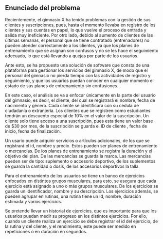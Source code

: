 ## Enunciado del problema

Recientemente, el gimnasio X ha tenido problemas con la gestión de sus clientes y suscripciones, pues, hasta el momento llevaba en registro de los clientes y sus cuentas en papel, lo que vuelve el proceso de entrada y salida muy ineficiente. Por otro lado, debido al aumento de clientes de las últimas semanas, el personal que se tiene contratado (entrenadores) no pueden atender correctamente a los clientes, ya que los planes de entrenamiento que se asignan son confusos y no se les hace el seguimiento adecuado, lo que está llevando a quejas por parte de los usuarios.

Ante esto, se ha propuesto una solución de software que consta de una plataforma para gestionar los servicios del gimnasio X, de modo que el personal del gimnasio no pierda tiempo con las actividades de registro y seguimiento, y que los usuarios puedan conocer en cualquier momento el estado de sus planes de entrenamiento sin confusiones. 

En este caso, el análisis se va a enfocar únicamente en la parte del usuario del gimnasio, es decir, el cliente, del cual se registrará el nombre, fecha de nacimiento y género. Cada cliente se identificará con su cédula de ciudadanía o extranjería. Los clientes que se registren como estudiantes tendrán un descuento especial de $10\%$ en el valor de la suscripción. Un cliente solo tiene acceso a una suscripción, pues esta tiene un valor base de $\$30$ por mes, de la suscripción se guarda el ID de cliente , fecha de inicio, fecha de finalización.

Un usario puede adquirir servicios o artículos adicionales, de los que se registrará el id, nombre y precio. Estos pueden ser planes de entrenamiento o mercancías. De los planes de entrenamiento se registra la duración y el objetivo del plan. De las mercancías se guarda la marca. Las mercancías pueden ser de tipo: suplemento o accesorio deportivo, de los suplementos se guarda la cantidad o dosis, de los accesorios deportivos la talla.

Para el entrenamiento de los usuarios se tiene un banco de ejercicios enfocados en distintos grupos musculares, para esto, se asegura que cada ejercicio está asignado a uno o más grupos musculares.  De los ejercicios se guarda un identificador, nombre y su descripción. Los ejercicios además, se pueden agrupar en rutinas, una rutina tiene un id, nombre, duración estimada y varios ejercicios.

Se pretende llevar un historial de ejercicios, que es importante para que los usuarios puedan medir su progreso en los distintos ejercicios. Por ello, cuando un cliente realiza un ejercicio se debe registrar el id del ejercicio, de la rutina y del cliente, y el rendimiento, este puede ser medido en repeticiones o en duración en segundos.